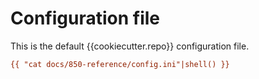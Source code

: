 # Configuration file

This is the default {{cookiecutter.repo}} configuration file.

```ini
{{ "cat docs/850-reference/config.ini"|shell() }}
```

